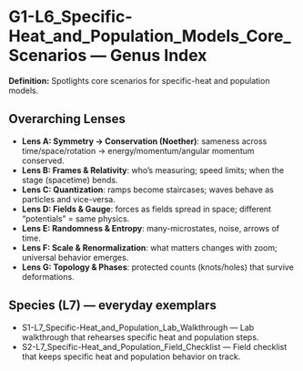 # G1-L6_Specific-Heat_and_Population_Models_Core_Scenarios — Genus Index
**Definition:** Spotlights core scenarios for specific-heat and population models.

## Overarching Lenses

- **Lens A: Symmetry -> Conservation (Noether)**: sameness across time/space/rotation → energy/momentum/angular momentum conserved.
- **Lens B: Frames & Relativity**: who’s measuring; speed limits; when the stage (spacetime) bends.
- **Lens C: Quantization**: ramps become staircases; waves behave as particles and vice-versa.
- **Lens D: Fields & Gauge**: forces as fields spread in space; different “potentials” = same physics.
- **Lens E: Randomness & Entropy**: many-microstates, noise, arrows of time.
- **Lens F: Scale & Renormalization**: what matters changes with zoom; universal behavior emerges.
- **Lens G: Topology & Phases**: protected counts (knots/holes) that survive deformations.

## Species (L7) — everyday exemplars

- S1-L7_Specific-Heat_and_Population_Lab_Walkthrough — Lab walkthrough that rehearses specific heat and population steps.
- S2-L7_Specific-Heat_and_Population_Field_Checklist — Field checklist that keeps specific heat and population behavior on track.
